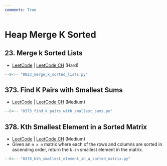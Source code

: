 ```yaml
---
comments: True
---
```


# Heap Merge K Sorted

## 23. Merge k Sorted Lists

-   [LeetCode](https://leetcode.com/problems/merge-k-sorted-lists/) | [LeetCode CH](https://leetcode.cn/problems/merge-k-sorted-lists/) (Hard)

```python
--8<-- "0023_merge_k_sorted_lists.py"
```

## 373. Find K Pairs with Smallest Sums

-   [LeetCode](https://leetcode.com/problems/find-k-pairs-with-smallest-sums/) | [LeetCode CH](https://leetcode.cn/problems/find-k-pairs-with-smallest-sums/) (Medium)

```python
--8<-- "0373_find_k_pairs_with_smallest_sums.py"
```

## 378. Kth Smallest Element in a Sorted Matrix

-   [LeetCode](https://leetcode.com/problems/kth-smallest-element-in-a-sorted-matrix/) | [LeetCode CH](https://leetcode.cn/problems/kth-smallest-element-in-a-sorted-matrix/) (Medium)
-   Given an `n x n` matrix where each of the rows and columns are sorted in ascending order, return the `k-th` smallest element in the matrix.

```python
--8<-- "0378_kth_smallest_element_in_a_sorted_matrix.py"
```
